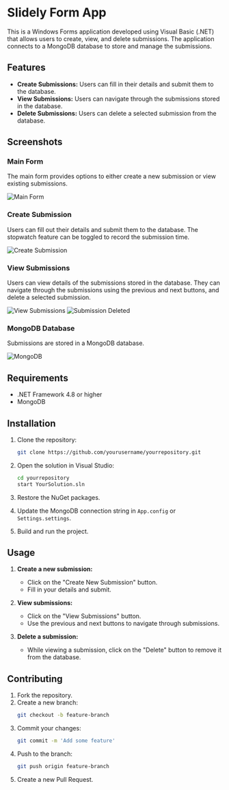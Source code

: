 # Slidely Form App

This is a Windows Forms application developed using Visual Basic (.NET) that allows users to create, view, and delete submissions. The application connects to a MongoDB database to store and manage the submissions.

## Features

- **Create Submissions:** Users can fill in their details and submit them to the database.
- **View Submissions:** Users can navigate through the submissions stored in the database.
- **Delete Submissions:** Users can delete a selected submission from the database.

## Screenshots

### Main Form
The main form provides options to either create a new submission or view existing submissions.

![Main Form](path/to/your/images/main_form.jpeg)

### Create Submission
Users can fill out their details and submit them to the database. The stopwatch feature can be toggled to record the submission time.

![Create Submission](path/to/your/images/create_submission.jpeg)

### View Submissions
Users can view details of the submissions stored in the database. They can navigate through the submissions using the previous and next buttons, and delete a selected submission.

![View Submissions](path/to/your/images/view_submissions.jpeg)
![Submission Deleted](path/to/your/images/submission_deleted.jpeg)

### MongoDB Database
Submissions are stored in a MongoDB database.

![MongoDB](path/to/your/images/mongodb.jpeg)

## Requirements

- .NET Framework 4.8 or higher
- MongoDB

## Installation

1. Clone the repository:
    ```bash
    git clone https://github.com/yourusername/yourrepository.git
    ```

2. Open the solution in Visual Studio:
    ```bash
    cd yourrepository
    start YourSolution.sln
    ```

3. Restore the NuGet packages.

4. Update the MongoDB connection string in `App.config` or `Settings.settings`.

5. Build and run the project.

## Usage

1. **Create a new submission:**
   - Click on the "Create New Submission" button.
   - Fill in your details and submit.

2. **View submissions:**
   - Click on the "View Submissions" button.
   - Use the previous and next buttons to navigate through submissions.

3. **Delete a submission:**
   - While viewing a submission, click on the "Delete" button to remove it from the database.

## Contributing

1. Fork the repository.
2. Create a new branch:
    ```bash
    git checkout -b feature-branch
    ```
3. Commit your changes:
    ```bash
    git commit -m 'Add some feature'
    ```
4. Push to the branch:
    ```bash
    git push origin feature-branch
    ```
5. Create a new Pull Request.

